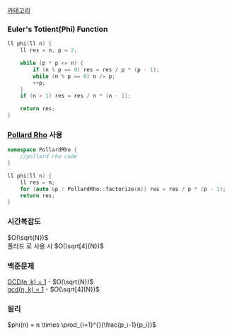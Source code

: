 [카테고리](/README.md)
### Euler's Totient(Phi) Function
```cpp
ll phi(ll n) {
    ll res = n, p = 2;

    while (p * p <= n) {
        if (n % p == 0) res = res / p * (p - 1);
        while (n % p == 0) n /= p;
        ++p;
    }
    if (n > 1) res = res / n * (n - 1);

    return res;
}
```
### [Pollard Rho](/수학/PollardRho.md) 사용 
```cpp
namespace PollardRho {
    //pollard rho code
}

ll phi(ll n) {
    ll res = n;
    for (auto &p : PollardRho::factorize(n)) res = res / p * (p - 1);
    return res;
}
```
### 시간복잡도 
$O(\sqrt{N})$   
폴라드 로 사용 시 $O(\sqrt[4]{N})$

### 백준문제
[GCD(n, k) = 1](https://www.acmicpc.net/problem/11689) - $O(\sqrt{N})$   
[gcd(n, k) = 1](https://www.acmicpc.net/problem/13926) - $O(\sqrt[4]{N})$

### 원리
$phi(n) = n \times \prod_{i=1}^{}(\frac{p_i-1}{p_i})$